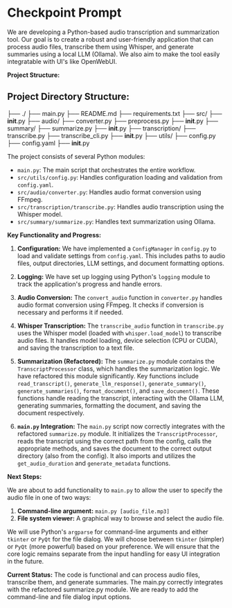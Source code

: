 # Checkpoint Prompt

We are developing a Python-based audio transcription and summarization tool.  Our goal is to create a robust and user-friendly application that can process audio files, transcribe them using Whisper, and generate summaries using a local LLM (Ollama).  We also aim to make the tool easily integratable with UI's like OpenWebUI.

**Project Structure:**

## Project Directory Structure:
├── ./
    ├── main.py
    ├── README.md
    ├── requirements.txt
    ├── src/
        ├── __init__.py
        ├── audio/
            ├── converter.py
            ├── preprocess.py
            ├── __init__.py
        ├── summary/
            ├── summarize.py
            ├── __init__.py
        ├── transcription/
            ├── transcribe.py
            ├── transcribe_cli.py
            ├── __init__.py
        ├── utils/
            ├── config.py
            ├── config.yaml
            ├── __init__.py

The project consists of several Python modules:

*   `main.py`: The main script that orchestrates the entire workflow.
*   `src/utils/config.py`: Handles configuration loading and validation from `config.yaml`.
*   `src/audio/converter.py`: Handles audio format conversion using FFmpeg.
*   `src/transcription/transcribe.py`: Handles audio transcription using the Whisper model.
*   `src/summary/summarize.py`: Handles text summarization using Ollama.

**Key Functionality and Progress:**

1.  **Configuration:** We have implemented a `ConfigManager` in `config.py` to load and validate settings from `config.yaml`.  This includes paths to audio files, output directories, LLM settings, and document formatting options.

2.  **Logging:** We have set up logging using Python's `logging` module to track the application's progress and handle errors.

3.  **Audio Conversion:** The `convert_audio` function in `converter.py` handles audio format conversion using FFmpeg.  It checks if conversion is necessary and performs it if needed.

4.  **Whisper Transcription:** The `transcribe_audio` function in `transcribe.py` uses the Whisper model (loaded with `whisper.load_model`) to transcribe audio files.  It handles model loading, device selection (CPU or CUDA), and saving the transcription to a text file.

5.  **Summarization (Refactored):** The `summarize.py` module contains the `TranscriptProcessor` class, which handles the summarization logic.  We have refactored this module significantly. Key functions include `read_transcript()`, `generate_llm_response()`, `generate_summary()`, `generate_summaries()`, `format_document()`, and `save_document()`. These functions handle reading the transcript, interacting with the Ollama LLM, generating summaries, formatting the document, and saving the document respectively.

6.  **`main.py` Integration:** The `main.py` script now correctly integrates with the refactored `summarize.py` module.  It initializes the `TranscriptProcessor`, reads the transcript using the correct path from the config, calls the appropriate methods, and saves the document to the correct output directory (also from the config). It also imports and utilizes the `get_audio_duration` and `generate_metadata` functions.

**Next Steps:**

We are about to add functionality to `main.py` to allow the user to specify the audio file in one of two ways:

1.  **Command-line argument:** `main.py [audio_file.mp3]`
2.  **File system viewer:** A graphical way to browse and select the audio file.

We will use Python's `argparse` for command-line arguments and either `tkinter` or `PyQt` for the file dialog.  We will choose between `tkinter` (simpler) or `PyQt` (more powerful) based on your preference.  We will ensure that the core logic remains separate from the input handling for easy UI integration in the future.

**Current Status:** The code is functional and can process audio files, transcribe them, and generate summaries. The main.py correctly integrates with the refactored summarize.py module.  We are ready to add the command-line and file dialog input options.